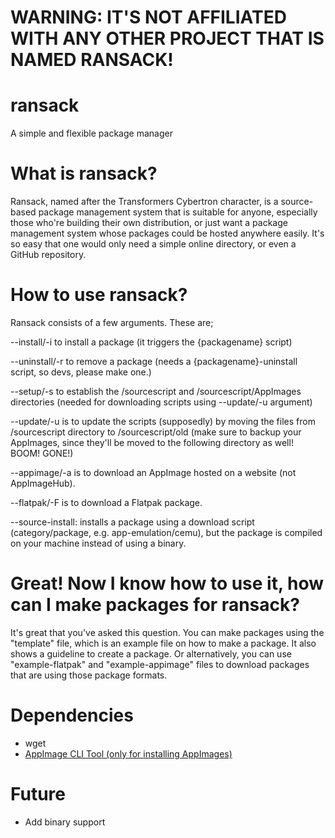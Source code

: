 # WARNING: IT'S NOT AFFILIATED WITH ANY OTHER PROJECT THAT IS NAMED RANSACK!
# ransack
A simple and flexible package manager

# What is ransack?
Ransack, named after the Transformers Cybertron character, is a source-based package management system that is suitable for anyone, especially those who're building their own distribution, or just want a package management system whose packages could be hosted anywhere easily. It's so easy that one would only need a simple online directory, or even a GitHub repository.

# How to use ransack?
Ransack consists of a few arguments. These are;

--install/-i to install a package (it triggers the {packagename} script)

--uninstall/-r to remove a package (needs a {packagename}-uninstall script, so devs, please make one.)

--setup/-s to establish the /sourcescript and /sourcescript/AppImages directories (needed for downloading scripts using --update/-u argument)

--update/-u is to update the scripts (supposedly) by moving the files from /sourcescript directory to /sourcescript/old (make sure to backup your AppImages, since they'll be moved to the following directory as well! BOOM! GONE!)

--appimage/-a is to download an AppImage hosted on a website (not AppImageHub).

--flatpak/-F is to download a Flatpak package.

--source-install: installs a package using a download script (category/package, e.g. app-emulation/cemu), but the package is compiled on your machine instead of using a binary.

# Great! Now I know how to use it, how can I make packages for ransack?

It's great that you've asked this question. You can make packages using the "template" file, which is an example file on how to make a package. It also shows a guideline to create a package. Or alternatively, you can use "example-flatpak" and "example-appimage" files to download packages that are using those package formats.

# Dependencies
- wget
- <a href="https://github.com/AppImageCrafters/appimage-cli-tool"> AppImage CLI Tool (only for installing AppImages)</a>

# Future
- Add binary support
